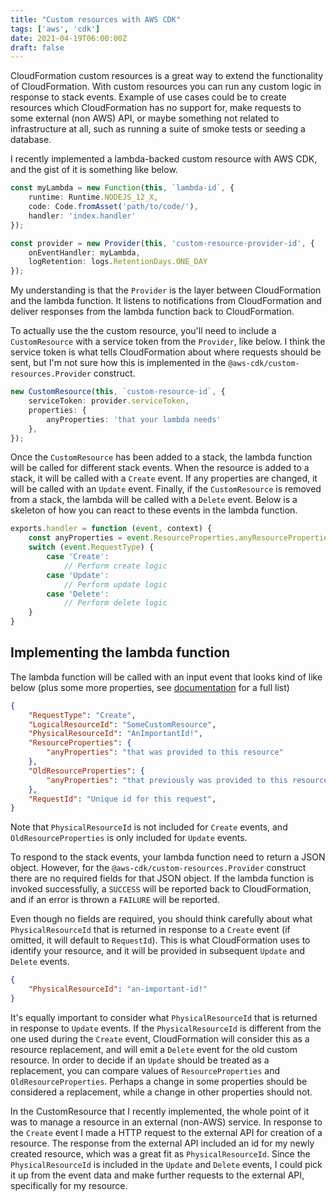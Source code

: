 ```yaml
---
title: "Custom resources with AWS CDK"
tags: ['aws', 'cdk']
date: 2021-04-19T06:00:00Z
draft: false 
---
```

CloudFormation custom resources is a great way to extend the functionality of CloudFormation. With custom resources you can run any custom logic in response to stack events. Example of use cases could be to create resources which CloudFormation has no support for, make requests to some external (non AWS) API, or maybe something not related to infrastructure at all, such as running a suite of smoke tests or seeding a database.

I recently implemented a lambda-backed custom resource with AWS CDK, and the gist of it is something like below. 

```typescript
const myLambda = new Function(this, `lambda-id`, {
    runtime: Runtime.NODEJS_12_X,
    code: Code.fromAsset('path/to/code/'),
    handler: 'index.handler'
});

const provider = new Provider(this, 'custom-resource-provider-id', {
    onEventHandler: myLambda,
    logRetention: logs.RetentionDays.ONE_DAY
});
```
My understanding is that the `Provider` is the layer between CloudFormation and the lambda function. It listens to notifications from CloudFormation and deliver responses from the lambda function back to CloudFormation.

To actually use the the custom resource, you'll need to include a `CustomResource` with a service token from the `Provider`, like below. I think the service token is what tells CloudFormation about where requests should be sent, but I'm not sure how this is implemented in the `@aws-cdk/custom-resources.Provider` construct.
```typescript
new CustomResource(this, `custom-resource-id`, {
    serviceToken: provider.serviceToken,
    properties: {
        anyProperties: 'that your lambda needs'
    },
});
```

Once the `CustomResource` has been added to a stack, the lambda function will be called for different stack events. When the resource is added to a stack, it will be called with a `Create` event. If any properties are changed, it will be called with an `Update` event. Finally, if the `CustomResource` is removed from a stack, the lambda will be called with a `Delete` event. Below is a skeleton of how you can react to these events in the lambda function.
```javascript
exports.handler = function (event, context) {
    const anyProperties = event.ResourceProperties.anyResourceProperties; 
    switch (event.RequestType) {
        case 'Create':
            // Perform create logic
        case 'Update':
            // Perform update logic
        case 'Delete':
            // Perform delete logic
    }
}
```

## Implementing the lambda function
The lambda function will be called with an input event that looks kind of like below (plus some more properties, see [documentation](https://docs.aws.amazon.com/AWSCloudFormation/latest/UserGuide/crpg-ref-requests.html) for a full list)
```json
{
    "RequestType": "Create",
    "LogicalResourceId": "SomeCustomResource",
    "PhysicalResourceId": "AnImportantId!",
    "ResourceProperties": {
        "anyProperties": "that was provided to this resource"
    },
    "OldResourceProperties": {
        "anyProperties": "that previously was provided to this resource"
    },
    "RequestId": "Unique id for this request",
}
```
Note that `PhysicalResourceId` is not included for `Create` events, and `OldResourceProperties` is only included for `Update` events.

To respond to the stack events, your lambda function need to return a JSON object. However, for the `@aws-cdk/custom-resources.Provider` construct there are no required fields for that JSON object. If the lambda function is invoked successfully, a `SUCCESS` will be reported back to CloudFormation, and if an error is thrown a `FAILURE` will be reported.

Even though no fields are required, you should think carefully about what `PhysicalResourceId` that is returned in response to a `Create` event (if omitted, it will default to `RequestId`). This is what CloudFormation uses to identify your resource, and it will be provided in subsequent `Update` and `Delete` events.
```json
{
    "PhysicalResourceId": "an-important-id!"
}
```
It's equally important to consider what `PhysicalResourceId` that is returned in response to `Update` events. If the `PhysicalResourceId` is different from the one used during the `Create` event, CloudFormation will consider this as a resource replacement, and will emit a `Delete` event for the old custom resource. In order to decide if an `Update` should be treated as a replacement, you can compare values of `ResourceProperties` and `OldResourceProperties`. Perhaps a change in some properties should be considered a replacement, while a change in other properties should not.

In the CustomResource that I recently implemented, the whole point of it was to manage a resource in an external (non-AWS) service. In response to the `Create` event I made a HTTP request to the external API for creation of a resource. The response from the external API included an id for my newly created resource, which was a great fit as `PhysicalResourceId`. Since the `PhysicalResourceId` is included in the `Update` and `Delete` events, I could pick it up from the event data and make further requests to the external API, specifically for my resource.
